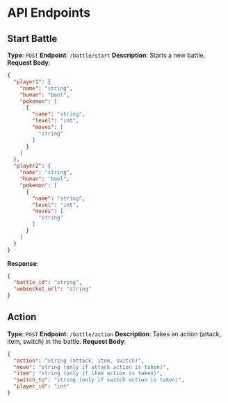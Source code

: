 # API Endpoints

## Start Battle

**Type**: `POST`
**Endpoint**: `/battle/start`
**Description**: Starts a new battle.
**Request Body**:

```json
{
  "player1": {
    "name": "string",
    "human": "bool",
    "pokemon": [
      {
        "name": "string",
        "level": "int",
        "moves": [
          "string"
        ]
      }
    ]
  },
  "player2": {
    "name": "string",
    "human": "bool",
    "pokemon": [
      {
        "name": "string",
        "level": "int",
        "moves": [
          "string"
        ]
      }
    ]
  }
}
```

**Response**:

```json
{
  "battle_id": "string",
  "websocket_url": "string"
}
```

## Action

**Type**: `POST`
**Endpoint**: `/battle/action`
**Description**: Takes an action (attack, item, switch) in the battle.
**Request Body**:

```json
{
  "action": "string (attack, item, switch)",
  "move": "string (only if attack action is taken)",
  "item": "string (only if item action is taken)",
  "switch_to": "string (only if switch action is taken)",
  "player_id": "int"
}
```